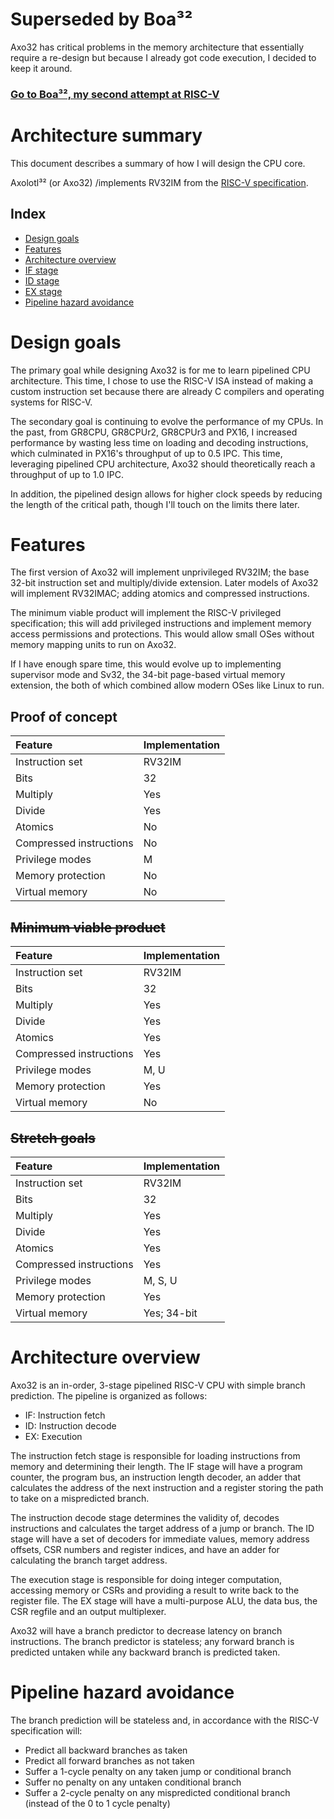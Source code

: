 
# Superseded by Boa³²
Axo32 has critical problems in the memory architecture that essentially require a re-design but because I already got code execution, I decided to keep it around.

### [Go to Boa³², my second attempt at RISC-V](https://github.com/robotman2412/boa-risc-v)

# Architecture summary

This document describes a summary of how I will design the CPU core.

Axolotl³² (or Axo32) /implements RV32IM from the [RISC-V specification](https://riscv.org/technical/specifications/).

## Index
- [Design goals](#design-goals)
- [Features](#features)
- [Architecture overview](#architecture-overview)
- [IF stage](#if-stage)
- [ID stage](#id-stage)
- [EX stage](#ex-stage)
- [Pipeline hazard avoidance](#id-stage)



# Design goals

The primary goal while designing Axo32 is for me to learn pipelined CPU architecture. This time, I chose to use the RISC-V ISA instead of making a custom instruction set because there are already C compilers and operating systems for RISC-V.

The secondary goal is continuing to evolve the performance of my CPUs. In the past, from GR8CPU, GR8CPUr2, GR8CPUr3 and PX16, I increased performance by wasting less time on loading and decoding instructions, which culminated in PX16's throughput of up to 0.5 IPC. This time, leveraging pipelined CPU architecture, Axo32 should theoretically reach a throughput of up to 1.0 IPC.

In addition, the pipelined design allows for higher clock speeds by reducing the length of the critical path, though I'll touch on the limits there later.



# Features

The first version of Axo32 will implement unprivileged RV32IM; the base 32-bit instruction set and multiply/divide extension. Later models of Axo32 will implement RV32IMAC; adding atomics and compressed instructions.

The minimum viable product will implement the RISC-V privileged specification; this will add privileged instructions and implement memory access permissions and protections. This would allow small OSes without memory mapping units to run on Axo32.

If I have enough spare time, this would evolve up to implementing supervisor mode and Sv32, the 34-bit page-based virtual memory extension, the both of which combined allow modern OSes like Linux to run.

## Proof of concept
| Feature                   | Implementation
| :------------------------ | :-------------
| Instruction set           | RV32IM
| Bits                      | 32
| Multiply                  | Yes
| Divide                    | Yes
| Atomics                   | No
| Compressed instructions   | No
| Privilege modes           | M
| Memory protection         | No
| Virtual memory            | No

## ~~Minimum viable product~~
| Feature                   | Implementation
| :------------------------ | :-------------
| Instruction set           | RV32IM
| Bits                      | 32
| Multiply                  | Yes
| Divide                    | Yes
| Atomics                   | Yes
| Compressed instructions   | Yes
| Privilege modes           | M, U
| Memory protection         | Yes
| Virtual memory            | No

## ~~Stretch goals~~
| Feature                   | Implementation
| :------------------------ | :-------------
| Instruction set           | RV32IM
| Bits                      | 32
| Multiply                  | Yes
| Divide                    | Yes
| Atomics                   | Yes
| Compressed instructions   | Yes
| Privilege modes           | M, S, U
| Memory protection         | Yes
| Virtual memory            | Yes; 34-bit



# Architecture overview

Axo32 is an in-order, 3-stage pipelined RISC-V CPU with simple branch prediction. The pipeline is organized as follows:
- IF: Instruction fetch
- ID: Instruction decode
- EX: Execution

The instruction fetch stage is responsible for loading instructions from memory and determining their length.
The IF stage will have a program counter, the program bus, an instruction length decoder, an adder that calculates the address of the next instruction and a register storing the path to take on a mispredicted branch.

The instruction decode stage determines the validity of, decodes instructions and calculates the target address of a jump or branch.
The ID stage will have a set of decoders for immediate values, memory address offsets, CSR numbers and register indices, and have an adder for calculating the branch target address.

The execution stage is responsible for doing integer computation, accessing memory or CSRs and providing a result to write back to the register file.
The EX stage will have a multi-purpose ALU, the data bus, the CSR regfile and an output multiplexer.

Axo32 will have a branch predictor to decrease latency on branch instructions.
The branch predictor is stateless; any forward branch is predicted untaken while any backward branch is predicted taken.

# Pipeline hazard avoidance

The branch prediction will be stateless and, in accordance with the RISC-V specification will:
- Predict all backward branches as taken
- Predict all forward branches as not taken
- Suffer a 1-cycle penalty on any taken jump or conditional branch
- Suffer no penalty on any untaken conditional branch
- Suffer a 2-cycle penalty on any mispredicted conditional branch (instead of the 0 to 1 cycle penalty)
